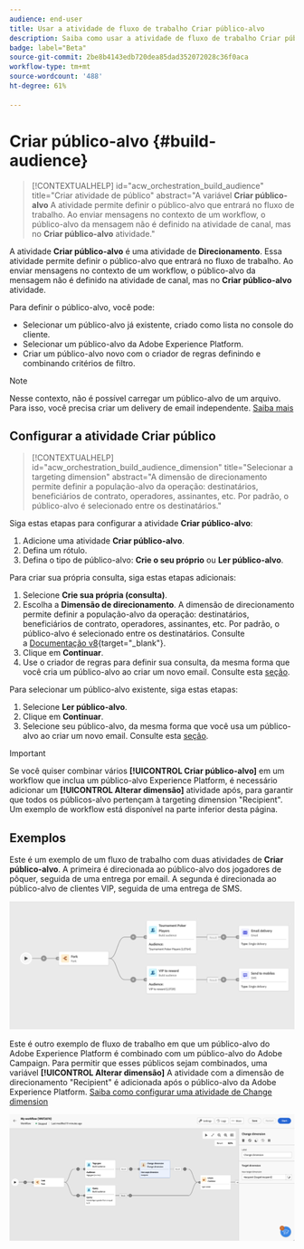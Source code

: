 ```yaml
---
audience: end-user
title: Usar a atividade de fluxo de trabalho Criar público-alvo
description: Saiba como usar a atividade de fluxo de trabalho Criar público-alvo
badge: label="Beta"
source-git-commit: 2be8b4143edb720dea85dad352072028c36f0aca
workflow-type: tm+mt
source-wordcount: '488'
ht-degree: 61%

---
```



# Criar público-alvo {#build-audience}

>[!CONTEXTUALHELP]
>id="acw_orchestration_build_audience"
>title="Criar atividade de público"
>abstract="A variável **Criar público-alvo** A atividade permite definir o público-alvo que entrará no fluxo de trabalho. Ao enviar mensagens no contexto de um workflow, o público-alvo da mensagem não é definido na atividade de canal, mas no **Criar público-alvo** atividade."


A atividade **Criar público-alvo** é uma atividade de **Direcionamento**. Essa atividade permite definir o público-alvo que entrará no fluxo de trabalho. Ao enviar mensagens no contexto de um workflow, o público-alvo da mensagem não é definido na atividade de canal, mas no **Criar público-alvo** atividade.

Para definir o público-alvo, você pode:

* Selecionar um público-alvo já existente, criado como lista no console do cliente.
* Selecionar um público-alvo da Adobe Experience Platform.
* Criar um público-alvo novo com o criador de regras definindo e combinando critérios de filtro.

>[!NOTE]
>
>Nesse contexto, não é possível carregar um público-alvo de um arquivo. Para isso, você precisa criar um delivery de email independente. [Saiba mais](../../audience/about-audiences.md)

<!--
The **Build audience** activity can be placed at the beginning of the workflow or after any other activity. Any activity can be placed after the **Build audience**.
-->

## Configurar a atividade Criar público

>[!CONTEXTUALHELP]
>id="acw_orchestration_build_audience_dimension"
>title="Selecionar a targeting dimension"
>abstract="A dimensão de direcionamento permite definir a população-alvo da operação: destinatários, beneficiários de contrato, operadores, assinantes, etc. Por padrão, o público-alvo é selecionado entre os destinatários."


Siga estas etapas para configurar a atividade **Criar público-alvo**:

1. Adicione uma atividade **Criar público-alvo**.
1. Defina um rótulo.
1. Defina o tipo de público-alvo: **Crie o seu próprio** ou **Ler público-alvo**.

Para criar sua própria consulta, siga estas etapas adicionais:

1. Selecione **Crie sua própria (consulta)**.
1. Escolha a **Dimensão de direcionamento**. A dimensão de direcionamento permite definir a população-alvo da operação: destinatários, beneficiários de contrato, operadores, assinantes, etc. Por padrão, o público-alvo é selecionado entre os destinatários. Consulte a [Documentação v8](https://experienceleague.adobe.com/docs/campaign/automation/workflows/introduction/wf-type/targeting-workflows.html#targeting-and-filtering-dimensions){target="_blank"}.
1. Clique em **Continuar**.
1. Use o criador de regras para definir sua consulta, da mesma forma que você cria um público-alvo ao criar um novo email. Consulte esta [seção](../../audience/segment-builder.md).

Para selecionar um público-alvo existente, siga estas etapas:

1. Selecione **Ler público-alvo**.
1. Clique em **Continuar**.
1. Selecione seu público-alvo, da mesma forma que você usa um público-alvo ao criar um novo email. Consulte esta [seção](../../audience/add-audience.md).

>[!IMPORTANT]
>
>Se você quiser combinar vários **[!UICONTROL Criar público-alvo]** em um workflow que inclua um público-alvo Experience Platform, é necessário adicionar um **[!UICONTROL Alterar dimensão]** atividade após, para garantir que todos os públicos-alvo pertençam à targeting dimension &quot;Recipient&quot;. Um exemplo de workflow está disponível na parte inferior desta página.

## Exemplos

Este é um exemplo de um fluxo de trabalho com duas atividades de **Criar público-alvo**. A primeira é direcionada ao público-alvo dos jogadores de pôquer, seguida de uma entrega por email. A segunda é direcionada ao público-alvo de clientes VIP, seguida de uma entrega de SMS.

![](../assets/workflow-audience-example.png)

Este é outro exemplo de fluxo de trabalho em que um público-alvo do Adobe Experience Platform é combinado com um público-alvo do Adobe Campaign. Para permitir que esses públicos sejam combinados, uma variável **[!UICONTROL Alterar dimensão]** A atividade com a dimensão de direcionamento &quot;Recipient&quot; é adicionada após o público-alvo da Adobe Experience Platform. [Saiba como configurar uma atividade de Change dimension](change-dimension.md)

![](../assets/workflow-audience-aep.png)
